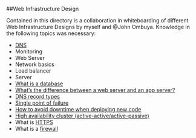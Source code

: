 ##Web Infrastructure Design

Contained in this directory is a collaboration in whiteboarding of different Web Infrastructure Designs by myself and @John Ombuya.
Knowledge in the following topics was necessary:
* [DNS](https://howdns.works/ep1/)
* Monitoring
* Web Server
* Network basics
* Load balancer
* Server
* [What is a database](https://www.oracle.com/ke/database/what-is-database/)
* [What’s the difference between a web server and an app server?](https://www.infoworld.com/article/2077354/app-server-web-server-what-s-the-difference.html)
* [DNS record types](https://www.site24x7.com/learn/dns-record-types.html)
* [Single point of failure](https://www.youtube.com/watch?v=-BOysyYErLY)
* [How to avoid downtime when deploying new code](https://softwareengineering.stackexchange.com/questions/35063/how-do-you-update-your-production-codebase-database-schema-without-causing-downt)
* [High availability cluster (active-active/active-passive)](https://docs.oracle.com/cd/E17904_01/core.1111/e10106/intro.htm#ASHIA722)
* What is [HTTPS](https://www.instantssl.com/http-vs-https)
* What is a [firewall](https://www.instantssl.com/http-vs-https)
